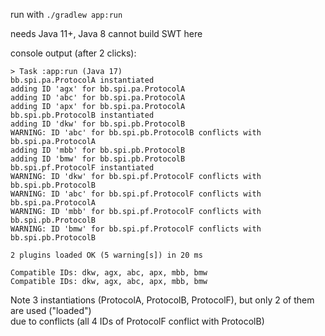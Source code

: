 run with `./gradlew app:run`

needs Java 11+, Java 8 cannot build SWT here

console output (after 2 clicks):
```
> Task :app:run (Java 17)
bb.spi.pa.ProtocolA instantiated
adding ID 'agx' for bb.spi.pa.ProtocolA
adding ID 'abc' for bb.spi.pa.ProtocolA
adding ID 'apx' for bb.spi.pa.ProtocolA
bb.spi.pb.ProtocolB instantiated
adding ID 'dkw' for bb.spi.pb.ProtocolB
WARNING: ID 'abc' for bb.spi.pb.ProtocolB conflicts with bb.spi.pa.ProtocolA
adding ID 'mbb' for bb.spi.pb.ProtocolB
adding ID 'bmw' for bb.spi.pb.ProtocolB
bb.spi.pf.ProtocolF instantiated
WARNING: ID 'dkw' for bb.spi.pf.ProtocolF conflicts with bb.spi.pb.ProtocolB
WARNING: ID 'abc' for bb.spi.pf.ProtocolF conflicts with bb.spi.pa.ProtocolA
WARNING: ID 'mbb' for bb.spi.pf.ProtocolF conflicts with bb.spi.pb.ProtocolB
WARNING: ID 'bmw' for bb.spi.pf.ProtocolF conflicts with bb.spi.pb.ProtocolB

2 plugins loaded OK (5 warning[s]) in 20 ms

Compatible IDs: dkw, agx, abc, apx, mbb, bmw
Compatible IDs: dkw, agx, abc, apx, mbb, bmw
```
Note 3 instantiations (ProtocolA, ProtocolB, ProtocolF), but only 2 of them are used ("loaded")  
due to conflicts (all 4 IDs of ProtocolF conflict with ProtocolB)
